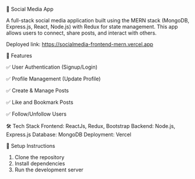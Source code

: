 📌 Social Media App

A full-stack social media application built using the MERN stack (MongoDB, Express.js, React, Node.js) with Redux for state management. This app allows users to connect, share posts, and interact with others.

Deployed link: https://socialmedia-frontend-mern.vercel.app

🚀 Features

✅ User Authentication (Signup/Login)

✅ Profile Management (Update Profile)

✅ Create & Manage Posts

✅ Like and Bookmark Posts

✅ Follow/Unfollow Users

🛠️ Tech Stack
Frontend: ReactJs, Redux, Bootstrap
Backend: Node.js, Express.js
Database: MongoDB
Deployment: Vercel

🔧 Setup Instructions

1. Clone the repository
2. Install dependencies
3. Run the development server
